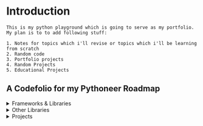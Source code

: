 # Introduction



    This is my python playground which is going to serve as my portfolio.
    My plan is to to add following stuff:

    1. Notes for topics which i'll revise or topics which i'll be learning from scratch
    2. Random code
    3. Portfolio projects
    4. Random Projects
    5. Educational Projects 

## A Codefolio for my Pythoneer Roadmap


<details> 

<summary>Frameworks & Libraries </summary>


<details>

<summary>  Python GUI / CLI Framework  </summary>

    - [x]  Tkinter
    - [ ]  PyQt5
    - [ ]  Kivy
    - [ ]  Beeware
    - [ ]  PyInstaller
    - [ ]  PySimpleGUI
    - [ ]  Typer (CLI Project)
    - [ ]  Rich (Terminal Output Modifier)
    - [ ]  Dear PyGUI
    - [ ]  Diagrams (System Architecture Design tool from code)  
    - [ ]  pywin32
    - [ ]  wxPython
    - [ ]  Click
    - [ ]  Gooey
  
  
</details>

<details>

<summary>  Web Scrapping  </summary>

    - [x]  Scrappy
    - [ ]  Beautiful Soap
    - [ ]  Selenium
    - [ ]  Fabric
    - [ ]  PyGTK
  
</details>

<details>

<summary>  Web Development Framework   </summary>

    - [x]  Flask
    - [x]  Flask-Restful
    - [x]  Django
    - [ ]  Django-Restful
    - [ ]  Pyramid
    - [ ]  Bottle
    - [ ]  CherryPy
    - [ ]  FastAPI
    - [ ]  TurboGears
    - [ ]  Web2Py
    - [ ]  Dash
    - [ ]  Zappa

</details>

<details>

<summary>  Database Manipulation and ORM Wrappers  </summary>

    - [ ]  SqlAlchemy
    - [ ]  Pyscopg2 for Postgres
    - [ ]  Pyodbc for SQL Server
    - [ ]  Pymysql for MariaDB/MySQL
    - [ ]  fdb for Firebird
    - [ ]  Peewee
  
</details>

<details>

<summary>  Game Development  </summary>

    - [ ]  PyGame
    - [ ]  Pyglet
  
</details>

<details>

<summary>  Hardware / IOT  </summary>

## Robotics

    - [ ]  Robot Framework
    - [ ]  Pyro
    - [ ]  DART
    - [ ]  PyRobot
    - [ ]  PyDy
    - [ ]  Simulation Open Framework Architecture
    - [ ]  Klamp’t
    - [ ]  Pybotics
    - [ ]  Siconos
    - [ ]  iDynTree

## IOT

    - [ ]  mraa
    - [ ]  sockets
    - [ ]  mysqldb
    - [ ]  paho-mqtt
    - [ ]  DeviceHive
    - [ ]  SiteWhere
    - [ ]  DAS
    - [ ]  MicroPython
    - [ ]  Azure
    - [ ]  AWS
    - [ ]  PyFirmata
    - [ ]  Python Twisted

</details>

<details>

<summary>  File Handling and Documentation with Python  </summary>

    - [ ]  PyFileSystem
    - [ ]  Python Docx
    - [ ]  Behold
    - [ ]  Black
    - [ ]  Invoke
    - [ ]  Openpyxl
    - [ ]  pandas
## Datetime simplifiers, package manager and compilers

    - [ ]  Arrow
    - [ ]  poetry
    - [ ]  pendulum
    - [ ]  Nuitka
    - [ ]  Numba
  
</details>

<details>

<summary>  Hands on Python Libraries  </summary>

    - [ ]  fasttext
    - [ ]  core Audio
    - [ ]  Random
    - [ ]  OS
    - [ ]  Sys
    - [ ]  NLTK
    - [ ]  PyBorn
    - [ ]  NuPIC
    - [ ]  Pipenv
    - [ ]  Sympy
    - [ ]  Gensim
    - [ ]  Pillow
    - [ ]  iPython
    - [ ]  Imbalanced-learn 
    - [ ]  loguru
    - [ ]  Appache libcloud
    - [ ]  EbookLib
    - [ ]  sh

  
</details>

<details>

<summary>  Maths With Python  </summary>

    - [ ]  Basics Maths
    - [ ]  Arithmetic
    - [ ]  Algebra
    - [ ]  Graphing
    - [ ]  Trigonometry
    - [ ]  Calculus
    - [ ]  Linear Algebra
    - [ ]  Equation in Markdown and LaTex
    - [ ]  SciPy
    - [ ]  Pandas
    - [ ]  Numpy
    - [ ]  Theano
    - [ ]  PyOD
    - [ ]  Stats Model
  
</details>

<details>

<summary>  Automation with Python  </summary>

    - [ ]  Automating Boring Stuff With Python
  
</details>

<details>

<summary>  Testing with Python  </summary>

    - [ ]  Pretty Errors
    - [ ]  Scalene (CPU and memory profiler)
    - [ ]  Unit Testing
    - [ ]  Integration Testing
    - [ ]  Pytest
    - [ ]  Nose or nose2
    - [ ]  tox
    - [ ]  Jenkins and Dockers
    - [ ]  OLID, KISS, DRY, YAGNI design patterns
    - [ ]  Doc Testing
    - [ ]  Selenium
    - [ ]  Splinter
  
</details>

<details>

<summary>  Networking with Python  </summary>

    - [ ]  Request
    - [ ]  Python Twisted
  <!-- 1. A numbered
  1. list
     * With some
     * Sub bullets -->
  
</details>

<details>

<summary>  Data Science  </summary>

    - [ ]  Pytorch Lightning
  
</details>

<details>

<summary>  Data Visualization  </summary>

    - [ ]  Seaborn
    - [ ]  D3j
    - [ ]  Hiplot
    - [ ]  Pydot
    - [ ]  Ploty
    - [ ]  Matplotlib
  
</details>

<details>

<summary>  Machine Learning  </summary>

    - [ ]  Hydra
    - [ ]  OmegaConf
    - [ ]  Pytorch
    - [ ]  Scikit-Learn
    - [ ]  XGBoost
    - [ ]  Gradio
    - [ ]  SciPy
    - [ ]  Eli5
    - [ ]  Light GBM
    - [ ]  Tensor Flow
    - [ ]  MILK
    - [ ]  Bob
    - [ ]  PyBrain
    - [ ]  SparkML
  
</details>

<details>

<summary>  Deep Learning  </summary>

    - [ ]  HummingBird
    - [ ]  Keras
    - [ ]  Caffe2
    - [ ]  Hebel
    - [ ]  ChainerBokeh
  
</details>

<details>

<summary>  Computer Vision  </summary>

    - [ ]  Norfair
    - [ ]  OpenCV
    - [ ]  SimpleCV
    - [ ]  Azure Cognitive Science
  
</details>

</details>

<details>

<summary>  Other Libraries </summary>

    - [ ]  quart — an async web framework with Flask-compatible API. Some of the existing Flask extensions will even work!
    - [ ]  alibi-detect — monitor outliers and distribution drift in your production models, for tabular data, text, images and time      series.
    - [ ]  einops — popularized in 2020, einops lets you write tensor operations for readable and reliable code, supporting numpy, PyTorch, TensorFlow, and others. Recommended by Karpathy, do you need anything else?
    - [ ]  stanza — accurate natural language processing tools on 60+ languages, from Stanford. Multiple available pre-trained models for different tasks.
    - [ ]  datasets — from HuggingFace, lightweight and extensible library to easily share and access datasets and evaluation metrics for Natural Language Processing (NLP) and more
    - [ ]  pytorch-forecasting — eases timeseries forecasting with neural networks for real-world cases and research alike.
    - [ ]  sktime — provides dedicated time series algorithms and scikit-learn compatible tools for building, tuning, and evaluating composite models. Also check their companion sktime-dl package for deep learning based models.
    - [ ]  netron — a visualizer for neural network, deep learning and machine learning models. Supports more formats than I even knew existed.
    - [ ]  pycaret — wraps several common ML libraries and makes you vastly more productive, saving you hundreds of lines of code.
    - [ ]  tensor-sensor — helps you get the dimensions of your tensor math right, by improving error messages and providing visualizations.
  
</details>

</details>

<details>

<summary> Projects </summary>
This repository will contains every chunk of code that i'll be practicing and coding for these 100 days challenge. It doesn't matter if the code was for understanding, practice or project.

## Course-content

content for this 100 days challenge is as follows:

<details>

<summary> Beginner Python Concepts & Challenges </summary>
  
    Content for section this is as following:
    - [x]  01  Variables in Python
    - [x]  02  String Manipulation
    - [x]  03  Input and Print Function
    - [x]  04  Variable Naming Rules
    - [x]  05  Mathematical Operations
    - [x]  06  DataTypes
    - [x]  07  Converting Types (Type Casting)
    - [x]  08  Conditional Statements (Nested)
    - [x]  09  Logical Operators
    - [x]  10  Randomization
    - [x]  11  Error Handling (Exception Handling)
    - [x]  12  Custom and Builtin Functions
    - [x]  13  Iterative Statements (For loop)
    - [x]  14  Code Blocks and Indentation
    - [x]  15  Conditional Iteration (While Loop)
    - [x]  16  Flowchart Programming
    - [x]  17  Positional and Keyword Arguments
    - [x]  18  Python Dictionaries and List
    - [x]  19  Nested Collections
    - [x]  20  Returning Functions
    - [x]  21  Return vs Print
    - [x]  22  Doc Strings vs Comments
    - [x]  23  Scope and Local / Global Scope Variable
    - [ ]  24  Debugging Techniques
  
</details>

<details>

<summary> Intermediate Python Concepts & Challenges </summary>
  
    Content for this section is as follows:
    - [x]  01  Local Development Environment Setup
    - [x]  02  PyCharm Tips & Tricks
    - [x]  03  Python Object Oriented Programming
    - [x]  04  Creating Classes in Programming
    - [x]  05  Using External Python Modules / importing
    - [ ]  06  Getting / Setting Attributes
    - [x]  07  Python Methods
    - [x]  08  Class Initializers
    - [x]  09  Module Aliasing
    - [x]  10  Optional, Required and Default Parameters
    - [ ]  11  Event Listeners
    - [ ]  12  Python Instances and State
    - [ ]  13  Python Turtle
    - [ ]  14  Game Development with Python and OOP
    - [x]  15  Python Inheritance
    - [ ]  16  Python Slice Function
    - [ ]  17  File I/O Reading and Writing to Local FIles
    - [ ]  18  File Directories
    - [ ]  19  Reading and Writing to CSV
    - [ ]  20  Introduction to pandas framework
    - [ ]  21  List Comprehensions
    - [ ]  22  Dictionary Comprehensions
    - [ ]  23  Packing and Unpacking Functions in Python
    - [ ]  24  Creating Desktop GUI Apps with Tkinter
    - [ ]  25  Strongly Dynamic Typing
    - [ ]  26  Error Handling and Exceptions in Depth
    - [x]  27  Try / Except / Raise  
    - [ ]  28  Working with JSONs
    - [ ]  29  Local Persistence
    - [ ]  30  Sending Email with Python SMTP
    - [ ]  31  Working with date and Time
    - [ ]  32  Hosting Python Code Online with PythonAnywhere

## Intermediate Bonus Topics Python

    Content for this section is as follows:
    - [ ]  01  APIs
    - [ ]  02  Making HTTP Request with Request Module
    - [ ]  03  Sending Parameters with Request Module
    - [ ]  04  APIs with Authentication
    - [ ]  05  Sending SMS with Python
    - [ ]  06  Web Scrapping with Beautiful Soup 
    - [ ]  07  Browser Automation with Selenium Web Driver
    - [ ]  08  Automating Tinder
    - [ ]  09  Automating Twitter
    - [ ]  10  Automating LinkedIn
    - [ ]  11  Automating Instagram
    - [ ]  12  Web Development with Flask
    - [ ]  13  Command Line
    - [ ]  14  Python Decorators
    - [ ]  15  Templating with Jinja2
    - [ ]  16  WTForms
  
</details>

<details>

<summary> Advance Python Concepts & Challenges  </summary>
  
    Content for this section is as follows:
    - [ ]  01  Build Your Own Rest API with Python
    - [ ]  02  Build Your Own Blog
    - [ ]  03  Databases with SQLite
    - [ ]  04  Dataframes inspection
    - [ ]  05  Data Cleaning
    - [ ]  06  Sorting Values in Dataframes
    - [ ]  07  Arithmetic Operations with Pandas
    - [ ]  08  Creating Pivot Tables
    - [ ]  09  Chaining Functions
    - [ ]  10  Smoothing Time Series Data
    - [ ]  11  Creating Line Charts with Matplotlib
    - [ ]  12  Relational Database Schemas
    - [ ]  13  Descriptive Statistics
    - [ ]  14  Creating Bar Charts, Pie Charts, Donut Chart, Bo  Plots with Plotly
    - [ ]  15  Creating Numpy NDarrays
    - [ ]  16  Array Slicing and Subsetting
    - [ ]  17  Matrix Multiplication
    - [ ]  18  Bitwise and Operators in Pandas
    - [ ]  19  Creating Bubble Charts with Seaborne
    - [ ]  20  Running Regressions with Scikit-Learn
    - [ ]  21  Non-parametric Regression
    - [ ]  22  Students T-Tests and Histograms with Scikit-Learn
    - [ ]  23  Multi-Variable Regression
    - [ ]  24  Log Transformation
    - [ ]  25  Residuals Analysis
  
</details>

<details>

<summary>  Professional Portfolio Ideas </summary>
  
    Content for this section is as follows:
    - [ ]  01  Text to Morse Code Converter
    - [ ]  02  Portfolio Website
    - [ ]  03  Tic Tac Toe Game
    - [ ]  04  Image Watermarking App
    - [ ]  05  Typing Speed Test
    - [ ]  06  Breakout Game
    - [ ]  07  Cafe and Wi-fi Website
    - [ ]  08  Todo List Website
    - [ ]  09  Disappearing Text Writing App
    - [ ]  10  Image Color Palette Generator
    - [ ]  11  Custom Web Scrapper
    - [ ]  12  Automating the Google Dinosaur Game
    - [ ]  13  Space Invader Game
    - [ ]  14  Custom API Driven Website
    - [ ]  15  An Online Shop
    - [ ]  16  Custom Browser Automation
    - [ ]  17  Analyse and Visualize the Space Race
    - [ ]  18  Analyse Deaths Involving the Police in the US
    - [ ]  19  Predict Earnings using Multi-variable Regression
  
</details>

 </details>